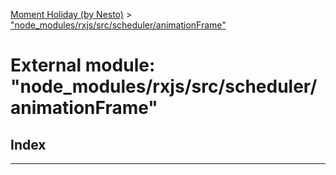 [Moment Holiday (by Nesto)](../README.md) > ["node_modules/rxjs/src/scheduler/animationFrame"](../modules/_node_modules_rxjs_src_scheduler_animationframe_.md)

# External module: "node_modules/rxjs/src/scheduler/animationFrame"

## Index

---

